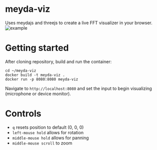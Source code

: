 # meyda-viz
Uses meydajs and threejs to create a live FFT visualizer in your browser.
![example](https://github.com/mainframegremlin/meyda-viz/blob/main/assets/meyda-viz-example.gif?raw=true)

# Getting started
After cloning repository, build and run the container:
```
cd ~/meyda-viz
docker build -t meyda-viz .
docker run -p 8080:8080 meyda-viz
```
Navigate to `http://localhost:8080` and set the input to begin visualizing (microphone or device monitor).

# Controls
- `q` resets position to default (0, 0, 0)
- `left-mouse hold` allows for rotation
- `middle-mouse hold` allows for panning
- `middle-mouse scroll` to zoom
